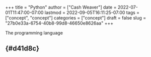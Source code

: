 +++
title = "Python"
author = ["Cash Weaver"]
date = 2022-07-01T11:47:00-07:00
lastmod = 2022-09-05T16:11:25-07:00
tags = ["concept", "concept"]
categories = ["concept"]
draft = false
slug = "27b0e33a-6754-40b8-99d8-46650e8626aa"
+++

The programming language


##  {#d41d8c}
